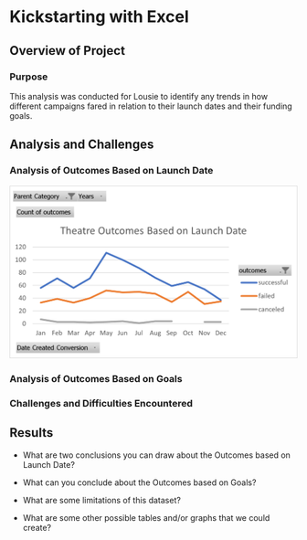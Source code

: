 # Kickstarting with Excel

## Overview of Project

### Purpose
This analysis was conducted for Lousie to identify any trends in how different campaigns fared in relation to their launch dates and their funding goals.

## Analysis and Challenges

### Analysis of Outcomes Based on Launch Date
![Theater_Outcomes_vs_Launch](https://github.com/SBaig01/kickstarter-analysis/blob/d21d898dbb1c6fb7a306d32a55cf2026d6462d61/Theater_Outcomes_vs_Launch.png)

### Analysis of Outcomes Based on Goals

### Challenges and Difficulties Encountered

## Results

- What are two conclusions you can draw about the Outcomes based on Launch Date?

- What can you conclude about the Outcomes based on Goals?

- What are some limitations of this dataset?

- What are some other possible tables and/or graphs that we could create?
